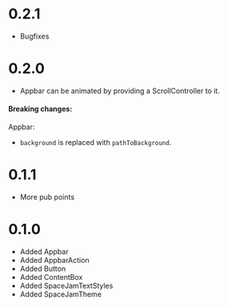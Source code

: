 # 0.2.1
* Bugfixes
# 0.2.0
* Appbar can be animated by providing a ScrollController to it.
#### Breaking changes:
Appbar:
- `background` is replaced with `pathToBackground`.
# 0.1.1
* More pub points
# 0.1.0
* Added Appbar
* Added AppbarAction
* Added Button
* Added ContentBox
* Added SpaceJamTextStyles
* Added SpaceJamTheme

